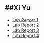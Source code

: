 ##Xi Yu
---
- [Lab Report 1](Lab-Report-1.md)
- [Lab Report 2](Lab-Report-2.md)
- [Lab Report 3](Lab-Report-3.md)
- [Lab Report 4](Lab-Report-4.md)
